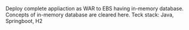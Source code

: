Deploy complete appliaction as WAR to EBS having in-memory database.
Concepts of in-memory database are cleared here.
Teck stack: Java, Springboot, H2